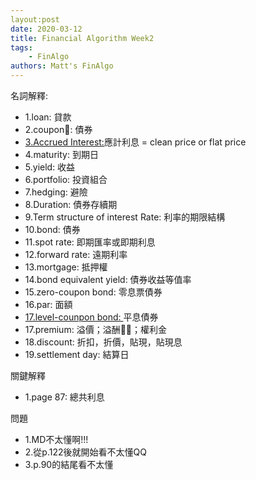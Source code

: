```yaml
---
layout:post
date: 2020-03-12
title: Financial Algorithm Week2
tags: 
    - FinAlgo
authors: Matt's FinAlgo
---
```

名詞解釋:
<ul>
    <li>1.loan: 貸款</li>
    <li>2.coupon: 債券</li>
    <li><a href="http://greenhornfinancefootnote.blogspot.com/2014/06/how-to-calculate-accrued-interest.html" target="_blank">3.Accrued Interest:</a>應計利息 = clean price or flat price</li>
    <li>4.maturity: 到期日</li>
    <li>5.yield: 收益</li>
    <li>6.portfolio: 投資組合</li>
    <li>7.hedging: 避險</li>
    <li>8.Duration: 債券存續期</li>
    <li>9.Term structure of interest Rate: 利率的期限結構</li>
    <li>10.bond: 債券</li>
    <li>11.spot rate: 即期匯率或即期利息</li>
    <li>12.forward rate: 遠期利率</li>
    <li>13.mortgage: 抵押權</li>
    <li>14.bond equivalent yield: 債券收益等值率</li>
    <li>15.zero-coupon bond: 零息票債券</li>
    <li>16.par: 面額</li>
    <li><a href="https://wiki.mbalib.com/wiki/平息债券" target="_blank">17.level-counpon bond: </a>平息債券</li>
    <li>17.premium: 溢價；溢酬；權利金</li>
    <li>18.discount: 折扣，折價，貼現，貼現息</li>
    <li>19.settlement day: 結算日</li>
</ul>

關鍵解釋
<ul>
    <li>1.page 87: 總共利息</li>
</ul>

問題
<ul>
    <li>1.MD不太懂啊!!!</li>
    <li>2.從p.122後就開始看不太懂QQ</li>
    <li>3.p.90的結尾看不太懂</li>
</ul>